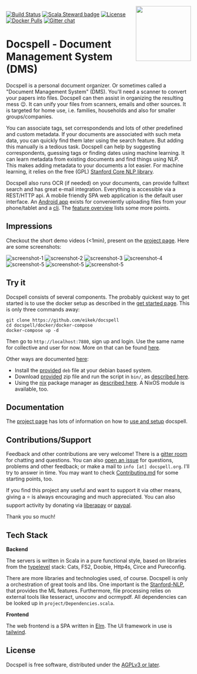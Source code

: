 <img align="right" src="./artwork/logo-only.svg" height="150px" style="padding-left: 20px"/>

[![Build Status](https://img.shields.io/travis/eikek/docspell/master?style=for-the-badge&logo=travisci)](https://travis-ci.org/eikek/docspell)
[![Scala Steward badge](https://img.shields.io/badge/Scala_Steward-helping-blue.svg?style=for-the-badge&logo=data:image/png;base64,iVBORw0KGgoAAAANSUhEUgAAAA4AAAAQCAMAAAARSr4IAAAAVFBMVEUAAACHjojlOy5NWlrKzcYRKjGFjIbp293YycuLa3pYY2LSqql4f3pCUFTgSjNodYRmcXUsPD/NTTbjRS+2jomhgnzNc223cGvZS0HaSD0XLjbaSjElhIr+AAAAAXRSTlMAQObYZgAAAHlJREFUCNdNyosOwyAIhWHAQS1Vt7a77/3fcxxdmv0xwmckutAR1nkm4ggbyEcg/wWmlGLDAA3oL50xi6fk5ffZ3E2E3QfZDCcCN2YtbEWZt+Drc6u6rlqv7Uk0LdKqqr5rk2UCRXOk0vmQKGfc94nOJyQjouF9H/wCc9gECEYfONoAAAAASUVORK5CYII=)](https://scala-steward.org)
[![License](https://img.shields.io/github/license/eikek/docspell.svg?style=for-the-badge&color=steelblue)](https://github.com/eikek/docspell/blob/master/LICENSE.txt)
[![Docker Pulls](https://img.shields.io/docker/pulls/docspell/restserver?color=steelblue&style=for-the-badge&logo=docker)](https://hub.docker.com/u/docspell)
[![Gitter chat](https://img.shields.io/gitter/room/eikek/docspell?style=for-the-badge&color=steelblue&logo=gitter)](https://gitter.im/eikek/docspell)

# Docspell - Document Management System (DMS)

Docspell is a personal document organizer. Or sometimes called a
"Document Management System" (DMS). You'll need a scanner to convert
your papers into files. Docspell can then assist in organizing the
resulting mess :wink:. It can unify your files from scanners, emails
and other sources. It is targeted for home use, i.e. families,
households and also for smaller groups/companies.

You can associate tags, set correspondends and lots of other
predefined and custom metadata. If your documents are associated with
such meta data, you can quickly find them later using the search
feature. But adding this manually is a tedious task. Docspell can help
by suggesting correspondents, guessing tags or finding dates using
machine learning. It can learn metadata from existing documents and
find things using NLP. This makes adding metadata to your documents a
lot easier. For machine learning, it relies on the free (GPL)
[Stanford Core NLP library](https://github.com/stanfordnlp/CoreNLP).

Docspell also runs OCR (if needed) on your documents, can provide
fulltext search and has great e-mail integration. Everything is
accessible via a REST/HTTP api. A mobile friendly SPA web application
is the default user interface. An [Android
app](https://github.com/docspell/android-client) exists for
conveniently uploading files from your phone/tablet and a
[cli](https://github.com/docspell/dsc). The [feature
overview](https://docspell.org/#feature-selection) lists some more
points.


## Impressions

Checkout the short demo videos (<1min), present on the [project
page](https://docspell.org/#demos). Here are some screenshots:

![screenshot-1](website/site/content/docs/webapp/docspell-curate-1-dark.png)
![screenshot-2](website/site/content/docs/webapp/custom-fields-03-dark.png)
![screenshot-3](website/site/content/docs/webapp/multiedit-04-dark.png)
![screenshot-4](website/site/content/docs/webapp/mail-item-1.png)
![screenshot-5](website/site/static/screenshots/mobile/Screenshot_2021-02-14-03-small.jpg)
![screenshot-5](website/site/static/screenshots/mobile/Screenshot_2021-02-14-04-small.jpg)
![screenshot-5](website/site/static/screenshots/mobile/Screenshot_2021-02-14-09-small.jpg)

## Try it

Docspell consists of several components. The probably quickest way to
get started is to use the docker setup as described in the [get started
page](https://docspell.org/#get-started). This is only three commands
away:

``` shell
git clone https://github.com/eikek/docspell
cd docspell/docker/docker-compose
docker-compose up -d
```

Then go to `http://localhost:7880`, sign up and login. Use the same
name for collective and user for now. More on that can be found
[here](https://docspell.org/docs/intro/).

Other ways are documented
[here](https://docspell.org/docs/install/quickstart/):

- Install the [provided](https://github.com/eikek/docspell/releases)
  `deb` file at your debian based system.
- Download [provided](https://github.com/eikek/docspell/releases) zip
  file and run the script in `bin/`, as [described
  here](https://docspell.org/docs/install/installing/#download-unpack-run).
- Using the [nix](https://nixos.org/nix) package manager as [described
  here](https://docspell.org/docs/install/installing/#nix). A NixOS
  module is available, too.


## Documentation

The [project page](https://docspell.org) has lots of information on
how to [use and setup](https://docspell.org/docs) docspell.


## Contributions/Support

Feedback and other contributions are very welcome! There is a [gitter
room](https://gitter.im/eikek/docspell) for chatting and questions.
You can also [open an
issue](https://github.com/eikek/docspell/issues/new) for questions,
problems and other feedback; or make a mail to `info [at]
docspell.org`. I'll try to answer in time. You may want to check
[Contributing.md](Contributing.md) for some starting points, too.

If you find this project any useful and want to support it via other
means, giving a :star: is always encouraging and much appreciated. You
can also support activity by donating via
[liberapay](https://liberapay.com/eikek/) or
[paypal](https://paypal.me/eikek0).

Thank you so much!

## Tech Stack

**Backend**

The servers is written in Scala in a pure functional style, based on
libraries from the [typelevel](https://typelevel.org) stack: Cats,
FS2, Doobie, Http4s, Circe and Pureconfig.

There are more libraries and technologies used, of course. Docspell is
only a orchestration of great tools and libs. One important is the
[Stanford-NLP](https://nlp.stanford.edu/software/), that provides the
ML features. Furthermore, file processing relies on external tools
like tesseract, unoconv and ocrmypdf. All dependencies can be looked
up in `project/Dependencies.scala`.


**Frontend**

The web frontend is a SPA written in [Elm](https://elm-lang.org). The
UI framework in use is [tailwind](https://tailwindcss.com).


## License

Docspell is free software, distributed under the [AGPLv3 or
later](https://spdx.org/licenses/AGPL-3.0-or-later.html).
